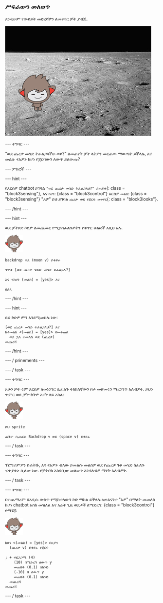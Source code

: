 ## ሥፍራውን መለወጥ

እንዲሁም የውይይት መድረሻዎን ለመቀየር ቻት ያብጁ.

![ተለዋጭን የጀርባ ምስል በመሞከር ላይ](images/chatbot-backdrop-moon.png)

\--- ተግባር \---

"ወደ ጨረቃ መሄድ ትፈልጋላችሁ ወይ?" ለመጠየቅ ቻት ላትዎን መርጠው ማውጣት ይችላሉ, እና መልሱ «አዎ» ከሆነ የጀርባውን ለውጥ ይለውጡ?

\--- ምክሮች \---

\--- hint \---

የእርስዎ chatbot ይገባል `"ወደ ጨረቃ መሄድ ትፈልጋለህ?" ይጠይቁ`{: class = "block3sensing"}, እና `ከሆነ`: {class = "block3control"} እርስዎ `መልስ`: {class = "block3sensing"} "አዎ" ይህ ይገባል `ጨረቃ ወደ የጀርባ መቀየር`{: class = "block3looks"}.

\--- /hint \---

\--- hint \---

ወደ ቻትቦድ ኮዴዎ ለመጨመር የሚያስፈልጉዎትን የቁጥር ቁልፎች እዚህ አሉ.

![nano sprite](images/nano-sprite.png)

```blocks3
backdrop ወደ (moon v) ይቀይሩ

ጥያቄ [ወደ ጨረቃ ሄደው መሄድ ይፈልጋሉ?]

እና <ከሆነ (መልስ) = [yes]> እና 

በኋላ
```

\--- /hint \---

\--- hint \---

ይህ ኮድዎ ምን እንደሚመስሉ ነው:

```blocks3
[ወደ ጨረቃ መሄድ ትፈልጋለህ?] እና
ከተመለስ <(መልስ) = [yes]> በመቀጠል 
  ወደ ኋላ ተመለስ ወደ (ጨረቃ)
መጨረሻ
```

\--- /hint \---

\--- / prinements \---

\--- / task \---

\--- ተግባር \---

አሁን ቻት ሩም እርስዎ ለመነጋገር ሲፈልጉ ትክክለኛውን ቦታ መጀመሩን ማረጋገጥ አለብዎት. ይህን ጥምር ወደ ቻት-ኮትዎ አናት ላይ አክል:

![nano sprite](images/nano-sprite.png)

```blocks3
ይህ sprite

ጠቅታ ሲጨርስ Backdrop ን ወደ (space v) ይቀይሩ
```

\--- / task \---

\--- ተግባር \---

ፕሮግራምዎን ይፈትሹ, እና «አዎ» ብለው ይመልሱ መልስዎ ወደ የጨረቃ ጉዞ መሄድ ከፈለጉ <ጥያቄ> ሲለው ነው. የቻትቦክ አከባቢው መለወጥ እንዳለብዎ ማየት አለብዎት.

\--- / task \---

\--- ተግባር \---

በተጨማሪም በአዲሱ ውስጥ የሚከተለውን ኮድ ማከል ይችላሉ `ከሆነ`እናንተ "አዎ" በማለት መመለስ ከሆነ chatbot እስከ መዝለል እና አራት ጊዜ ወደታች ለማድረግ: {class = "block3control"} የማገጃ:

![nano sprite](images/nano-sprite.png)

```blocks3
ከሆነ <(መልስ) = [yes]> በዚያን 
  (ጨረቃ v) ይቀይሩ የጀርባ

; + ተደጋጋሚ (4) 
    (10) በማድረግ ለውጥ y
    መጠበቅ (0.1) ሰከንድ
    (-10) በ ለውጥ y
    መጠበቅ (0.1) ሰከንድ
  መጨረሻ
መጨረሻ
```

\--- / task \---